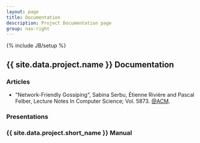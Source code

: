 ```yaml
---
layout: page
title: Documentation
description: Project Documentation page
group: nav-right
---
```

<!--
{% comment %}
Licensed to the Apache Software Foundation (ASF) under one or more
contributor license agreements.  See the NOTICE file distributed with
this work for additional information regarding copyright ownership.
The ASF licenses this file to you under the Apache License, Version 2.0
(the "License"); you may not use this file except in compliance with
the License.  You may obtain a copy of the License at

http://www.apache.org/licenses/LICENSE-2.0

Unless required by applicable law or agreed to in writing, software
distributed under the License is distributed on an "AS IS" BASIS,
WITHOUT WARRANTIES OR CONDITIONS OF ANY KIND, either express or implied.
See the License for the specific language governing permissions and
limitations under the License.
{% endcomment %}
-->
{% include JB/setup %}

## {{ site.data.project.name }} Documentation

### Articles

* "Network-Friendly Gossiping", Sabina Serbu, Étienne Riviѐre and Pascal Felber, Lecture Notes In Computer Science; Vol. 5873. [@ACM](http://portal.acm.org.proxy.library.uu.nl/citation.cfm?id=1693564.1693611).


### Presentations



### {{ site.data.project.short_name }} Manual



